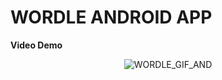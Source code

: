 # WORDLE ANDROID APP

**Video Demo**

<div align="center">


  ![WORDLE_GIF_AND](https://github.com/user-attachments/assets/eccb3bdf-2551-4476-a966-9481123e2c72)

</div>
